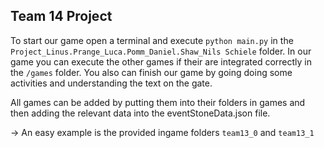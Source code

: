 ## Team 14 Project
To start our game open a terminal and execute `python main.py` in the `Project_Linus.Prange_Luca.Pomm_Daniel.Shaw_Nils Schiele` folder.
In our game you can execute the other games if their are integrated correctly in the `/games` folder.
You also can finish our game by going doing some activities and understanding the text on the gate.

All games can be added by putting them into their folders in games and then adding the relevant data into the eventStoneData.json file.

-> An easy example is the provided ingame folders `team13_0` and `team13_1`
